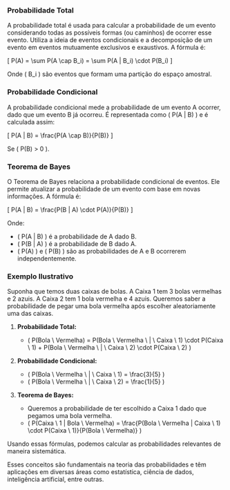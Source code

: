 ### Probabilidade Total
A probabilidade total é usada para calcular a probabilidade de um evento considerando todas as possíveis formas (ou caminhos) de ocorrer esse evento. Utiliza a ideia de eventos condicionais e a decomposição de um evento em eventos mutuamente exclusivos e exaustivos. A fórmula é:

\[ P(A) = \sum P(A \cap B_i) = \sum P(A | B_i) \cdot P(B_i) \]

Onde \( B_i \) são eventos que formam uma partição do espaço amostral.

### Probabilidade Condicional
A probabilidade condicional mede a probabilidade de um evento A ocorrer, dado que um evento B já ocorreu. É representada como \( P(A | B) \) e é calculada assim:

\[ P(A | B) = \frac{P(A \cap B)}{P(B)} \]

Se \( P(B) > 0 \).

### Teorema de Bayes
O Teorema de Bayes relaciona a probabilidade condicional de eventos. Ele permite atualizar a probabilidade de um evento com base em novas informações. A fórmula é:

\[ P(A | B) = \frac{P(B | A) \cdot P(A)}{P(B)} \]

Onde:
- \( P(A | B) \) é a probabilidade de A dado B.
- \( P(B | A) \) é a probabilidade de B dado A.
- \( P(A) \) e \( P(B) \) são as probabilidades de A e B ocorrerem independentemente.

### Exemplo Ilustrativo
Suponha que temos duas caixas de bolas. A Caixa 1 tem 3 bolas vermelhas e 2 azuis. A Caixa 2 tem 1 bola vermelha e 4 azuis. Queremos saber a probabilidade de pegar uma bola vermelha após escolher aleatoriamente uma das caixas.

1. **Probabilidade Total:**
   - \( P(Bola \ Vermelha) = P(Bola \ Vermelha \ | \ Caixa \ 1) \cdot P(Caixa \ 1) + P(Bola \ Vermelha \ | \ Caixa \ 2) \cdot P(Caixa \ 2) \)

2. **Probabilidade Condicional:**
   - \( P(Bola \ Vermelha \ | \ Caixa \ 1) = \frac{3}{5} \)
   - \( P(Bola \ Vermelha \ | \ Caixa \ 2) = \frac{1}{5} \)

3. **Teorema de Bayes:**
   - Queremos a probabilidade de ter escolhido a Caixa 1 dado que pegamos uma bola vermelha.
   - \( P(Caixa \ 1 | Bola \ Vermelha) = \frac{P(Bola \ Vermelha | Caixa \ 1) \cdot P(Caixa \ 1)}{P(Bola \ Vermelha)} \)

Usando essas fórmulas, podemos calcular as probabilidades relevantes de maneira sistemática.

Esses conceitos são fundamentais na teoria das probabilidades e têm aplicações em diversas áreas como estatística, ciência de dados, inteligência artificial, entre outras.